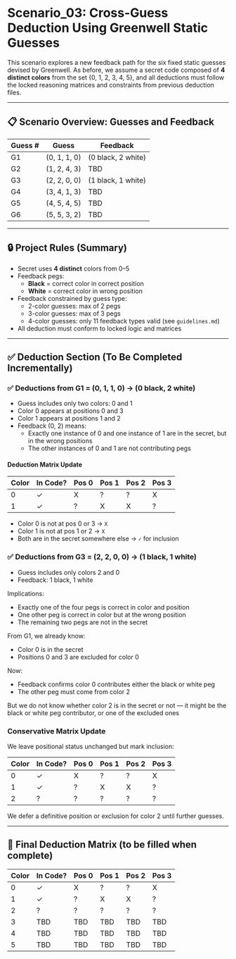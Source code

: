 # Scenario_03: Cross-Guess Deduction Using Greenwell Static Guesses

This scenario explores a new feedback path for the six fixed static guesses devised by Greenwell. As before, we assume a secret code composed of **4 distinct colors** from the set {0, 1, 2, 3, 4, 5}, and all deductions must follow the locked reasoning matrices and constraints from previous deduction files.

---

## 📋 Scenario Overview: Guesses and Feedback

| Guess # | Guess         | Feedback            |
|---------|---------------|---------------------|
| G1      | (0, 1, 1, 0)  | (0 black, 2 white)  |
| G2      | (1, 2, 4, 3)  | TBD                 |
| G3      | (2, 2, 0, 0)  | (1 black, 1 white)  |
| G4      | (3, 4, 1, 3)  | TBD                 |
| G5      | (4, 5, 4, 5)  | TBD                 |
| G6      | (5, 5, 3, 2)  | TBD                 |

---

## 🔒 Project Rules (Summary)

- Secret uses **4 distinct** colors from 0–5
- Feedback pegs:
  - **Black** = correct color in correct position
  - **White** = correct color in wrong position
- Feedback constrained by guess type:
  - 2-color guesses: max of 2 pegs
  - 3-color guesses: max of 3 pegs
  - 4-color guesses: only 11 feedback types valid (see `guidelines.md`)
- All deduction must conform to locked logic and matrices

---

## ✅ Deduction Section (To Be Completed Incrementally)

### ✅ Deductions from G1 = (0, 1, 1, 0) → (0 black, 2 white)

- Guess includes only two colors: 0 and 1
- Color 0 appears at positions 0 and 3
- Color 1 appears at positions 1 and 2
- Feedback (0, 2) means:
  - Exactly one instance of 0 and one instance of 1 are in the secret, but in the wrong positions
  - The other instances of 0 and 1 are not contributing pegs

#### Deduction Matrix Update

| Color | In Code? | Pos 0 | Pos 1 | Pos 2 | Pos 3 |
|-------|----------|--------|--------|--------|--------|
| 0     | ✓        | X      | ?      | ?      | X      |
| 1     | ✓        | ?      | X      | X      | ?      |

- Color 0 is not at pos 0 or 3 → `X`
- Color 1 is not at pos 1 or 2 → `X`
- Both are in the secret somewhere else → `✓` for inclusion

### ✅ Deductions from G3 = (2, 2, 0, 0) → (1 black, 1 white)

- Guess includes only colors 2 and 0
- Feedback: 1 black, 1 white

Implications:
- Exactly one of the four pegs is correct in color and position
- One other peg is correct in color but at the wrong position
- The remaining two pegs are not in the secret

From G1, we already know:
- Color 0 is in the secret
- Positions 0 and 3 are excluded for color 0

Now:
- Feedback confirms color 0 contributes either the black or white peg
- The other peg must come from color 2

But we do not know whether color 2 is in the secret or not — it might be the black or white peg contributor, or one of the excluded ones

### Conservative Matrix Update

We leave positional status unchanged but mark inclusion:

| Color | In Code? | Pos 0 | Pos 1 | Pos 2 | Pos 3 |
|-------|----------|--------|--------|--------|--------|
| 0     | ✓        | X      | ?      | ?      | X      |
| 1     | ✓        | ?      | X      | X      | ?      |
| 2     | ?        | ?      | ?      | ?      | ?      |

We defer a definitive position or exclusion for color 2 until further guesses.

---

## 🎯 Final Deduction Matrix (to be filled when complete)

| Color | In Code? | Pos 0 | Pos 1 | Pos 2 | Pos 3 |
|-------|----------|--------|--------|--------|--------|
| 0     | ✓        | X      | ?      | ?      | X      |
| 1     | ✓        | ?      | X      | X      | ?      |
| 2     | ?        | ?      | ?      | ?      | ?      |
| 3     | TBD      | TBD    | TBD    | TBD    | TBD    |
| 4     | TBD      | TBD    | TBD    | TBD    | TBD    |
| 5     | TBD      | TBD    | TBD    | TBD    | TBD    |
